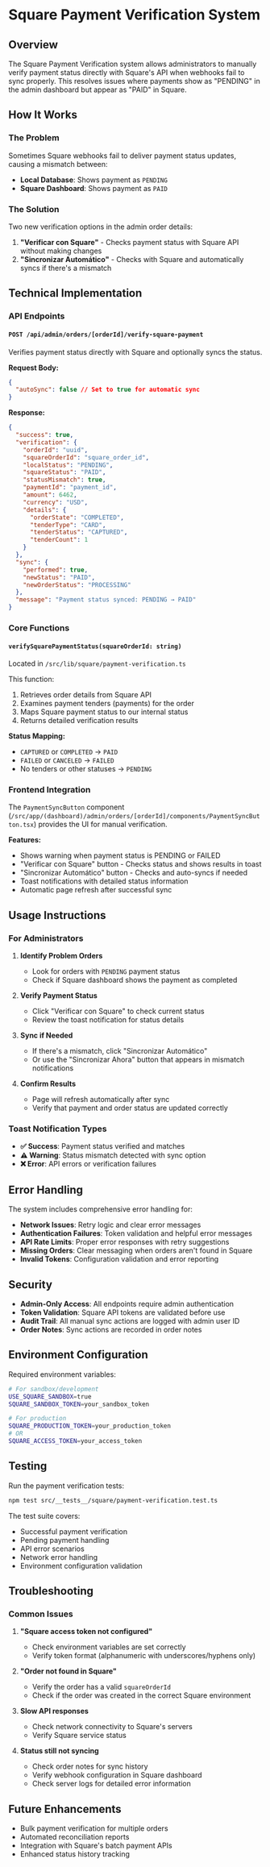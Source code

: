 # Square Payment Verification System

## Overview

The Square Payment Verification system allows administrators to manually verify payment status directly with Square's API when webhooks fail to sync properly. This resolves issues where payments show as "PENDING" in the admin dashboard but appear as "PAID" in Square.

## How It Works

### The Problem

Sometimes Square webhooks fail to deliver payment status updates, causing a mismatch between:

- **Local Database**: Shows payment as `PENDING`
- **Square Dashboard**: Shows payment as `PAID`

### The Solution

Two new verification options in the admin order details:

1. **"Verificar con Square"** - Checks payment status with Square API without making changes
2. **"Sincronizar Automático"** - Checks with Square and automatically syncs if there's a mismatch

## Technical Implementation

### API Endpoints

#### `POST /api/admin/orders/[orderId]/verify-square-payment`

Verifies payment status directly with Square and optionally syncs the status.

**Request Body:**

```json
{
  "autoSync": false // Set to true for automatic sync
}
```

**Response:**

```json
{
  "success": true,
  "verification": {
    "orderId": "uuid",
    "squareOrderId": "square_order_id",
    "localStatus": "PENDING",
    "squareStatus": "PAID",
    "statusMismatch": true,
    "paymentId": "payment_id",
    "amount": 6462,
    "currency": "USD",
    "details": {
      "orderState": "COMPLETED",
      "tenderType": "CARD",
      "tenderStatus": "CAPTURED",
      "tenderCount": 1
    }
  },
  "sync": {
    "performed": true,
    "newStatus": "PAID",
    "newOrderStatus": "PROCESSING"
  },
  "message": "Payment status synced: PENDING → PAID"
}
```

### Core Functions

#### `verifySquarePaymentStatus(squareOrderId: string)`

Located in `/src/lib/square/payment-verification.ts`

This function:

1. Retrieves order details from Square API
2. Examines payment tenders (payments) for the order
3. Maps Square payment status to our internal status
4. Returns detailed verification results

**Status Mapping:**

- `CAPTURED` or `COMPLETED` → `PAID`
- `FAILED` or `CANCELED` → `FAILED`
- No tenders or other statuses → `PENDING`

### Frontend Integration

The `PaymentSyncButton` component (`/src/app/(dashboard)/admin/orders/[orderId]/components/PaymentSyncButton.tsx`) provides the UI for manual verification.

**Features:**

- Shows warning when payment status is PENDING or FAILED
- "Verificar con Square" button - Checks status and shows results in toast
- "Sincronizar Automático" button - Checks and auto-syncs if needed
- Toast notifications with detailed status information
- Automatic page refresh after successful sync

## Usage Instructions

### For Administrators

1. **Identify Problem Orders**
   - Look for orders with `PENDING` payment status
   - Check if Square dashboard shows the payment as completed

2. **Verify Payment Status**
   - Click "Verificar con Square" to check current status
   - Review the toast notification for status details

3. **Sync if Needed**
   - If there's a mismatch, click "Sincronizar Automático"
   - Or use the "Sincronizar Ahora" button that appears in mismatch notifications

4. **Confirm Results**
   - Page will refresh automatically after sync
   - Verify that payment and order status are updated correctly

### Toast Notification Types

- **✅ Success**: Payment status verified and matches
- **⚠️ Warning**: Status mismatch detected with sync option
- **❌ Error**: API errors or verification failures

## Error Handling

The system includes comprehensive error handling for:

- **Network Issues**: Retry logic and clear error messages
- **Authentication Failures**: Token validation and helpful error messages
- **API Rate Limits**: Proper error responses with retry suggestions
- **Missing Orders**: Clear messaging when orders aren't found in Square
- **Invalid Tokens**: Configuration validation and error reporting

## Security

- **Admin-Only Access**: All endpoints require admin authentication
- **Token Validation**: Square API tokens are validated before use
- **Audit Trail**: All manual sync actions are logged with admin user ID
- **Order Notes**: Sync actions are recorded in order notes

## Environment Configuration

Required environment variables:

```bash
# For sandbox/development
USE_SQUARE_SANDBOX=true
SQUARE_SANDBOX_TOKEN=your_sandbox_token

# For production
SQUARE_PRODUCTION_TOKEN=your_production_token
# OR
SQUARE_ACCESS_TOKEN=your_access_token
```

## Testing

Run the payment verification tests:

```bash
npm test src/__tests__/square/payment-verification.test.ts
```

The test suite covers:

- Successful payment verification
- Pending payment handling
- API error scenarios
- Network error handling
- Environment configuration validation

## Troubleshooting

### Common Issues

1. **"Square access token not configured"**
   - Check environment variables are set correctly
   - Verify token format (alphanumeric with underscores/hyphens only)

2. **"Order not found in Square"**
   - Verify the order has a valid `squareOrderId`
   - Check if the order was created in the correct Square environment

3. **Slow API responses**
   - Check network connectivity to Square's servers
   - Verify Square service status

4. **Status still not syncing**
   - Check order notes for sync history
   - Verify webhook configuration in Square dashboard
   - Check server logs for detailed error information

## Future Enhancements

- Bulk payment verification for multiple orders
- Automated reconciliation reports
- Integration with Square's batch payment APIs
- Enhanced status history tracking
